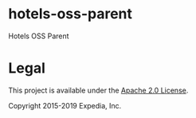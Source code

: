 # hotels-oss-parent
Hotels OSS Parent

# Legal
This project is available under the [Apache 2.0 License](http://www.apache.org/licenses/LICENSE-2.0.html).

Copyright 2015-2019 Expedia, Inc.

